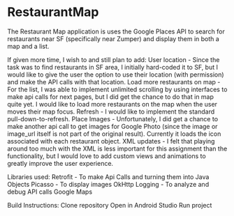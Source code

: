 # RestaurantMap

The Restaurant Map application is uses the Google Places API to search for restaurants near SF (specifically near Zumper) and display them in both a map and a list.

If given more time, I wish to and still plan to add:
User location - Since the task was to find restaurants in SF area, I initially hard-coded it to SF, but I would like to give the user the option to use their location (with permission) and make the API calls with that location. 
Load more restaurants on map - For the list, I was able to implement unlimited scrolling by using interfaces to make api calls for next pages, but I did get the chance to do that in map quite yet. I would like to load more restaurants on the map when the user moves their map focus. 
Refresh - I would like to implement the standard pull-down-to-refresh. 
Place Images - Unfortunately, I did get a chance to make another api call to get images for Google Photo (since the image or image_url itself is not part of the original result). Currently it loads the icon associated with each restaurant object. 
XML updates - I felt that playing around too much with the XML is less important for this assignment than the functionality, but I would love to add custom views and animations to greatly improve the user experience. 


Libraries used:
Retrofit - To make Api Calls and turning them into Java Objects
Picasso - To display images 
OkHttp Logging - To analyze and debug API calls
Google Maps


Build Instructions:
Clone repository 
Open in Android Studio
Run project 